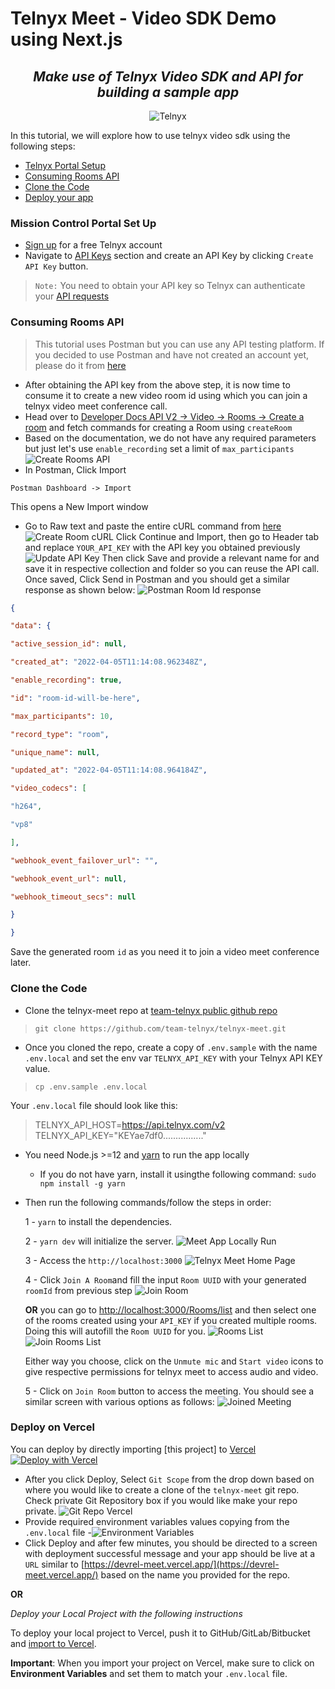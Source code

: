 # Telnyx Meet - Video SDK Demo using Next.js
<div align="center">

## _Make use of Telnyx Video SDK and API for building a sample app_

![Telnyx](https://github.com/team-telnyx/devrel/blob/main/assets/img/logo-dark.png?raw=true)
</div>

In this tutorial, we will explore how to use telnyx video sdk using the following steps:
- [Telnyx Portal Setup](#mission-control-portal-setup)
- [Consuming Rooms API](#consuming-rooms-api)
- [Clone the Code](#clone-the-code)
- [Deploy your app](#deploy-on-vercel)

### Mission Control Portal Set Up
- [Sign up](https://telnyx.com/sign-up) for a free Telnyx account 
- Navigate to [API Keys](https://portal.telnyx.com/#/app/api-keys) section and create an API Key by clicking `Create API Key`  button. 
> `Note:` You need to obtain your API key so Telnyx can authenticate your [API requests](https://api.telnyx.com/v2/rooms)

### Consuming Rooms API
> This tutorial uses Postman but you can use any API testing platform.
> If you decided to use Postman and have not created an account yet, please do it from [here](https://www.postman.com/)
- After obtaining the API key from the above step, it is now time to consume it to create a new video room id using which you can join a telnyx video meet conference call. 
- Head over to [Developer Docs API V2 -> Video -> Rooms -> Create a room](https://developers.telnyx.com/docs/api/v2/video/Rooms#CreateRoom) and fetch commands for creating a Room using `createRoom`
- Based on the documentation, we do not have any required parameters but just let's use `enable_recording` set a limit of `max_participants`
![Create Rooms API](img/createRoom.png)
- In Postman, Click Import
```
Postman Dashboard -> Import
```
This opens a New Import window
- Go to Raw text and paste the entire cURL command from [here](https://developers.telnyx.com/docs/api/v2/video/Rooms#CreateRoom) 
![Create Room cURL](img/cURLCreateRoom.png)
Click Continue and Import, then go to Header tab and replace `YOUR_API_KEY` with the API key you obtained previously
![Update API Key](img/apiKeyUpdate.png)
Then click Save and provide a relevant name for and save it in respective collection and folder so you can reuse the API call. 
Once saved, Click Send in Postman and you should get a similar response as shown below:
![Postman Room Id response](roomId.png)
 ```json
{

"data": {

"active_session_id": null,

"created_at": "2022-04-05T11:14:08.962348Z",

"enable_recording": true,

"id": "room-id-will-be-here",

"max_participants": 10,

"record_type": "room",

"unique_name": null,

"updated_at": "2022-04-05T11:14:08.964184Z",

"video_codecs": [

"h264",

"vp8"

],

"webhook_event_failover_url": "",

"webhook_event_url": null,

"webhook_timeout_secs": null

}

}
```
Save the generated room `id` as you need it to join a video meet conference later. 

### Clone the Code
- Clone the telnyx-meet repo at [team-telnyx public github repo](https://github.com/team-telnyx/telnyx-meet)
>`git clone https://github.com/team-telnyx/telnyx-meet.git`
- Once you cloned the repo, create a copy of `.env.sample` with the name `.env.local` and set the env var `TELNYX_API_KEY` with your Telnyx API KEY value.
 >`cp .env.sample .env.local`
 
 Your `.env.local` file should look like this:

> TELNYX_API_HOST=https://api.telnyx.com/v2
> TELNYX_API_KEY="KEYae7df0................"

- You need Node.js >=12 and [yarn](https://yarnpkg.com/getting-started/install) to run the app locally
	- If you do not have yarn, install it usingthe following command:
	`sudo npm install -g yarn`
- Then run the following commands/follow the steps in order: 
	
	1 - `yarn` to install the dependencies.

    2 - `yarn dev` will initialize the server.
	![Meet App Locally Run](img/localRun.png)

   3 - Access the `http://localhost:3000`
	![Telnyx Meet Home Page](img/roomHome.png)

   4 - Click `Join A Room`and fill the input `Room UUID` with your generated `roomId` from previous step 
   ![Join Room](img/joinRoom.png)
   
   **OR**
   you can go to [http://localhost:3000/Rooms/list](http://localhost:3000/Rooms/list) and then select one of the rooms created using your `API_KEY` if you created multiple rooms. Doing this will autofill the `Room UUID` for you. 
   ![Rooms List](img/roomsList.png)
   ![Join Rooms List](img/joinRoomList.png)
   
   Either way you choose, click on the `Unmute mic` and `Start video` icons to give respective permissions for telnyx meet to access audio and video.

   5 - Click on `Join Room` button to access the meeting.
   You should see a similar screen with various options as follows:
   ![Joined Meeting](img/joinedRoom.png)
   
### Deploy on Vercel
You can deploy by directly importing [this project] to [Vercel](https://vercel.com/) 
[![Deploy with Vercel](https://vercel.com/button)](https://vercel.com/new/git/external?repository-url=https://github.com/team-telnyx/telnyx-meet.git&project-name=telnyx-meet&repository-name=telnyx-meet&env=TELNYX_API_HOST,TELNYX_API_KEY&envDescription=Required%20to%20connect%20the%20app%20with%20TelnyxMeet&envLink=https://github.com/team-telnyx/telnyx-meet/#step-4-set-up-environment-variables)

- After you click Deploy, Select `Git Scope` from the drop down based on where you would like to create a clone of the `telnyx-meet` git repo. Check private Git Repository box if you would like make your repo private. 
![Git Repo Vercel](img/gitRepoVercel.png)
- Provide required environment variables values copying from the `.env.local` file 
-![Environment Variables](img/vercelEnvVariables.png)
- Click Deploy and after few minutes, you should be directed to a screen with deployment successful message and your app should be live at a `URL` similar to [https://devrel-meet.vercel.app/](https://devrel-meet.vercel.app/) based on the name you provided for the repo.

**OR**

_Deploy your Local Project with the following instructions_

To deploy your local project to Vercel, push it to GitHub/GitLab/Bitbucket and [import to Vercel](https://vercel.com/new).

**Important**: When you import your project on Vercel, make sure to click on **Environment Variables** and set them to match your `.env.local` file.